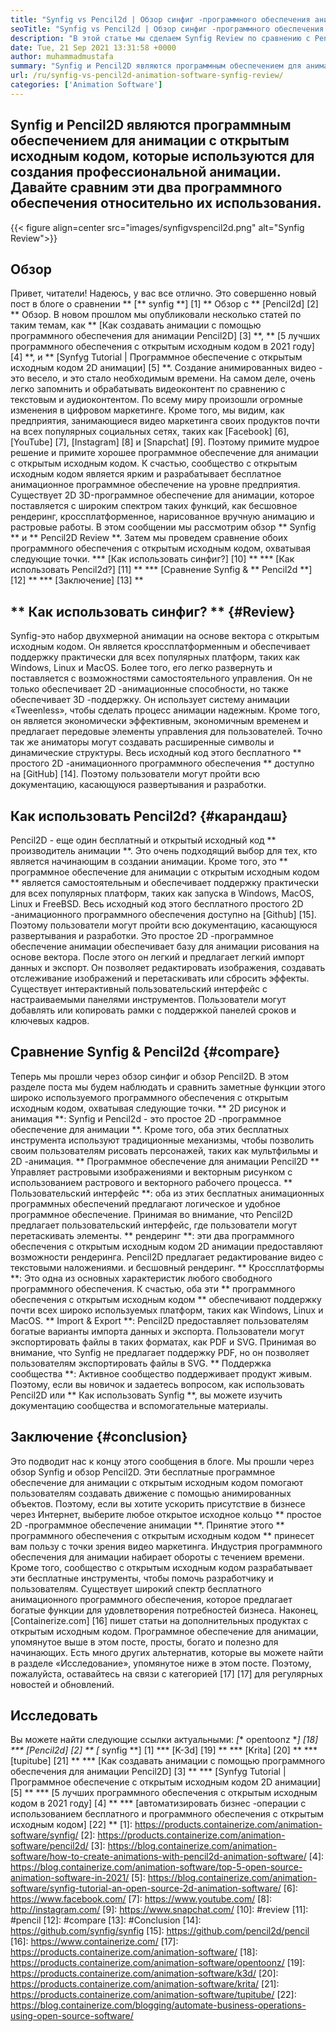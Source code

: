 ```yaml
---
title: "Synfig vs Pencil2d | Обзор синфиг -программного обеспечения анимации" 
seoTitle: "Synfig vs Pencil2d | Обзор синфиг -программного обеспечения анимации" 
description: "В этой статье мы сделаем Synfig Review по сравнению с Pencil2D Review. Оба являются ведущими программным обеспечением для анимации с открытым исходным кодом самостоятельно и богатыми." 
date: Tue, 21 Sep 2021 13:31:58 +0000
author: muhammadmustafa
summary: "Synfig и Pencil2D являются программным обеспечением для анимации с открытым исходным кодом, которые используются для создания профессиональной анимации. Давайте сравним эти два программного обеспечения относительно их использования." 
url: /ru/synfig-vs-pencil2d-animation-software-synfig-review/
categories: ['Animation Software']
---
```


## Synfig и Pencil2D являются программным обеспечением для анимации с открытым исходным кодом, которые используются для создания профессиональной анимации. Давайте сравним эти два программного обеспечения относительно их использования.

{{< figure align=center src="images/synfigvspencil2d.png" alt="Synfig Review">}}


## Обзор
Привет, читатели! Надеюсь, у вас все отлично. Это совершенно новый пост в блоге о сравнении ** [** synfig **] [1] ** Обзор с ** [Pencil2d] [2] ** Обзор. В новом прошлом мы опубликовали несколько статей по таким темам, как ** [Как создавать анимации с помощью программного обеспечения для анимации Pencil2D] [3] **, ** [5 лучших программного обеспечения с открытым исходным кодом в 2021 году] [4] **, и ** [Synfyg Tutorial | Программное обеспечение с открытым исходным кодом 2D анимации] [5] **. Создание анимированных видео - это весело, и это стало необходимым времени. На самом деле, очень легко запомнить и обрабатывать видеоконтент по сравнению с текстовым и аудиоконтентом. По всему миру произошли огромные изменения в цифровом маркетинге. Кроме того, мы видим, как предприятия, занимающиеся видео маркетинга своих продуктов почти на всех популярных социальных сетях, таких как [Facebook] [6], [YouTube] [7], [Instagram] [8] и [Snapchat] [9].
Поэтому примите мудрое решение и примите хорошее программное обеспечение для анимации с открытым исходным кодом. К счастью, сообщество с открытым исходным кодом является ярким и разрабатывает бесплатное анимационное программное обеспечение на уровне предприятия. Существует 2D 3D-программное обеспечение для анимации, которое поставляется с широким спектром таких функций, как бесшовное рендеринг, кроссплатформенное, нарисованное вручную анимацию и растровые работы. В этом сообщении мы рассмотрим обзор ** Synfig ** и ** Pencil2D Review **. Затем мы проведем сравнение обоих программного обеспечения с открытым исходным кодом, охватывая следующие точки.
  *** [Как использовать синфиг?] [10] **
  *** [Как использовать Pencil2d?] [11] **
  *** [Сравнение Synfig & ** Pencil2d **] [12] **
  *** [Заключение] [13] **

## ** Как использовать синфиг? ** {#Review}
Synfig-это набор двухмерной анимации на основе вектора с открытым исходным кодом. Он является кроссплатформенным и обеспечивает поддержку практически для всех популярных платформ, таких как Windows, Linux и MacOS. Более того, его легко развернуть и поставляется с возможностями самостоятельного управления. Он не только обеспечивает 2D -анимационные способности, но также обеспечивает 3D -поддержку. Он использует систему анимации «Tweenless», чтобы сделать процесс анимации надежным. Кроме того, он является экономически эффективным, экономичным временем и предлагает передовые элементы управления для пользователей. Точно так же аниматоры могут создавать расширенные символы и динамические структуры. Весь исходный код этого бесплатного ** простого 2D -анимационного программного обеспечения ** доступно на [GitHub] [14]. Поэтому пользователи могут пройти всю документацию, касающуюся развертывания и разработки.

## Как использовать Pencil2d? {#карандаш}
Pencil2D - еще один бесплатный и открытый исходный код ** производитель анимации **. Это очень подходящий выбор для тех, кто является начинающим в создании анимации. Кроме того, это ** программное обеспечение для анимации с открытым исходным кодом ** является самостоятельным и обеспечивает поддержку практически для всех популярных платформ, таких как запуска в Windows, MacOS, Linux и FreeBSD. Весь исходный код этого бесплатного простого 2D -анимационного программного обеспечения доступно на [Github] [15]. Поэтому пользователи могут пройти всю документацию, касающуюся развертывания и разработки. Это простое 2D -программное обеспечение анимации обеспечивает базу для анимации рисования на основе вектора. После этого он легкий и предлагает легкий импорт данных и экспорт. Он позволяет редактировать изображения, создавать отслеживание изображений и перетаскивать или сбросить эффекты. Существует интерактивный пользовательский интерфейс с настраиваемыми панелями инструментов. Пользователи могут добавлять или копировать рамки с поддержкой панелей сроков и ключевых кадров.

## Сравнение Synfig & Pencil2d {#compare}
Теперь мы прошли через обзор синфиг и обзор Pencil2D. В этом разделе поста мы будем наблюдать и сравнить заметные функции этого широко используемого программного обеспечения с открытым исходным кодом, охватывая следующие точки.
** 2D рисунок и анимация **: Synfig и Pencil2d - это простое 2D -программное обеспечение для анимации **. Кроме того, оба этих бесплатных инструмента используют традиционные механизмы, чтобы позволить своим пользователям рисовать персонажей, таких как мультфильмы и 2D -анимация. ** Программное обеспечение для анимации Pencil2D ** Управляет растровыми изображениями и векторным рисунком с использованием растрового и векторного рабочего процесса.
** Пользовательский интерфейс **: оба из этих бесплатных анимационных программных обеспечений предлагают логическое и удобное программное обеспечение. Принимая во внимание, что Pencil2D предлагает пользовательский интерфейс, где пользователи могут перетаскивать элементы.
** рендеринг **: эти два программного обеспечения с открытым исходным кодом 2D анимации предоставляют возможности рендеринга. Pencil2D предлагает редактирование видео с текстовыми наложениями. и бесшовный рендеринг.
** Кроссплатформы **: Это одна из основных характеристик любого свободного программного обеспечения. К счастью, оба эти ** программного обеспечения с открытым исходным кодом ** обеспечивают поддержку почти всех широко используемых платформ, таких как Windows, Linux и MacOS.
** Import & Export **: Pencil2D предоставляет пользователям богатые варианты импорта данных и экспорта. Пользователи могут экспортировать файлы в таких форматах, как PDF и SVG. Принимая во внимание, что Synfig не предлагает поддержку PDF, но он позволяет пользователям экспортировать файлы в SVG.
** Поддержка сообщества **: Активное сообщество поддерживает продукт живым. Поэтому, если вы новичок и задаетесь вопросом, как использовать Pencil2D или ** Как использовать Synfig **, вы можете изучить документацию сообщества и вспомогательные материалы.

## Заключение {#conclusion}
Это подводит нас к концу этого сообщения в блоге. Мы прошли через обзор Synfig и обзор Pencil2D. Эти бесплатные программное обеспечение для анимации с открытым исходным кодом помогают пользователям создавать движение с помощью анимированных объектов. Поэтому, если вы хотите ускорить присутствие в бизнесе через Интернет, выберите любое открытое исходное кольцо ** простое 2D -программное обеспечение анимации **. Принятие этого ** программного обеспечения с открытым исходным кодом ** принесет вам пользу с точки зрения видео маркетинга. Индустрия программного обеспечения для анимации набирает обороты с течением времени. Кроме того, сообщество с открытым исходным кодом разрабатывает эти бесплатные инструменты, чтобы помочь разработчику и пользователям. Существует широкий спектр бесплатного анимационного программного обеспечения, которое предлагает богатые функции для удовлетворения потребностей бизнеса.
Наконец, [Containerize.com] [16] пишет статьи на дополнительных продуктах с открытым исходным кодом. Программное обеспечение для анимации, упомянутое выше в этом посте, просты, богато и полезно для начинающих. Есть много других альтернатив, которые вы можете найти в разделе «Исследование», упомянутое ниже в этом посте. Поэтому, пожалуйста, оставайтесь на связи с категорией [17] [17] для регулярных новостей и обновлений.

## Исследовать
Вы можете найти следующие ссылки актуальными:
  *[** opentoonz **] [18]
  *** [Pencil2d] [2] **
  *[** synfig **] [1]
  *** [K-3d] [19] **
  *** [Krita] [20] **
  *** [tupitube] [21] **
  *** [Как создавать анимации с помощью программного обеспечения для анимации Pencil2D] [3] **
  *** [Synfyg Tutorial | Программное обеспечение с открытым исходным кодом 2D анимации] [5] **
  *** [5 лучших программного обеспечения с открытым исходным кодом в 2021 году] [4] **
  *** [автоматизировать бизнес -операции с использованием бесплатного и программного обеспечения с открытым исходным кодом] [22] **
[1]: https://products.containerize.com/animation-software/synfig/
[2]: https://products.containerize.com/animation-software/pencil2d/
[3]: https://blog.containerize.com/animation-software/how-to-create-animations-with-pencil2d-animation-software/
[4]: https://blog.containerize.com/animation-software/top-5-open-source-animation-software-in-2021/
[5]: https://blog.containerize.com/animation-software/synfig-tutorial-an-open-source-2d-animation-software/
[6]: https://www.facebook.com/
[7]: https://www.youtube.com/
[8]: http://instagram.com/
[9]: https://www.snapchat.com/
[10]: #review
[11]: #pencil
[12]: #compare
[13]: #Conclusion
[14]: https://github.com/synfig/synfig
[15]: https://github.com/pencil2d/pencil
[16]: https://www.containerize.com/
[17]: https://products.containerize.com/animation-software/
[18]: https://products.containerize.com/animation-software/opentoonz/
[19]: https://products.containerize.com/animation-software/k3d/
[20]: https://products.containerize.com/animation-software/krita/
[21]: https://products.containerize.com/animation-software/tupitube/
[22]: https://blog.containerize.com/blogging/automate-business-operations-using-open-source-software/
